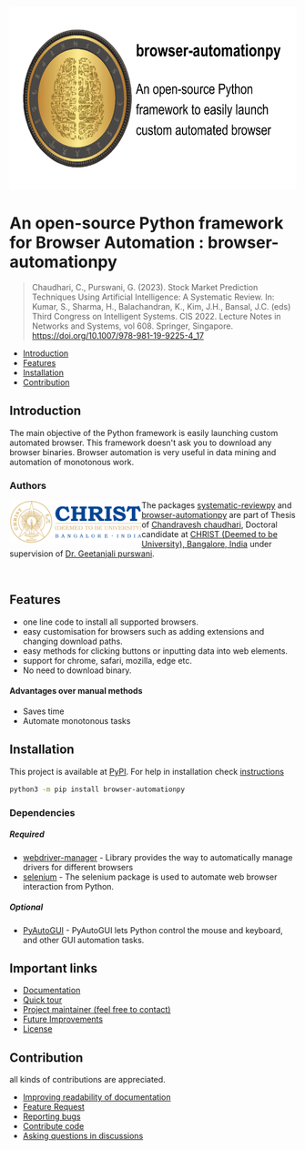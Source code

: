 <div align="center">
  <img src="https://raw.githubusercontent.com/chandraveshchaudhari/personal-information/initial_setup/logos/my%20github%20logo%20template-browser-automationpy%20small.png" width="640" height="320">
</div>

# An open-source Python framework for Browser Automation : browser-automationpy
> Chaudhari, C., Purswani, G. (2023). Stock Market Prediction Techniques Using Artificial Intelligence: A Systematic Review. In: Kumar, S., Sharma, H., Balachandran, K., Kim, J.H., Bansal, J.C. (eds) Third Congress on Intelligent Systems. CIS 2022. Lecture Notes in Networks and Systems, vol 608. Springer, Singapore. https://doi.org/10.1007/978-981-19-9225-4_17


- [Introduction](#introduction)
- [Features](#features)
- [Installation](#installation)
- [Contribution](#contribution)

## Introduction
The main objective of the Python framework is easily launching custom automated browser. 
This framework doesn't ask you to download any browser binaries. Browser automation is very useful in data mining and 
automation of monotonous work.

### Authors
<img align="left" width="231.95" height="75" src="https://raw.githubusercontent.com/chandraveshchaudhari/personal-information/initial_setup/images/christ.png">

The packages [systematic-reviewpy](https://github.com/chandraveshchaudhari/systematic-reviewpy) and 
[browser-automationpy](https://github.com/chandraveshchaudhari/browser-automationpy) are part of Thesis of [Chandravesh chaudhari][chandravesh linkedin], Doctoral candidate at [CHRIST (Deemed to be University), Bangalore, India][christ university website] under supervision of [Dr. Geetanjali purswani][geetanjali linkedin].

<br/>

[chandravesh linkedin]: https://www.linkedin.com/in/chandravesh-chaudhari "chandravesh linkedin profile"
[geetanjali linkedin]: https://www.linkedin.com/in/dr-geetanjali-purswani-546336b8 "geetanjali linkedin profile"
[christ university website]: https://christuniversity.in/ "website"

## Features
- one line code to install all supported browsers.
- easy customisation for browsers such as adding extensions and changing download paths.
- easy methods for clicking buttons or inputting data into web elements.
- support for chrome, safari, mozilla, edge etc.
- No need to download binary.

#### Advantages over manual methods
- Saves time
- Automate monotonous tasks

## Installation 
This project is available at [PyPI](https://github.com/chandraveshchaudhari/browser-automationpy). For help in 
installation check [instructions](https://packaging.python.org/tutorials/installing-packages/#installing-from-pypi)
```bash
python3 -m pip install browser-automationpy  
```

### Dependencies
##### Required
- [webdriver-manager](https://pypi.org/project/webdriver-manager/) - Library provides the way to automatically manage drivers for different browsers
- [selenium](https://pypi.org/project/selenium/) - The selenium package is used to automate web browser interaction from Python.
##### Optional
- [PyAutoGUI](https://pypi.org/project/PyAutoGUI/) - PyAutoGUI lets Python control the mouse and keyboard, and other GUI automation tasks.

## Important links
- [Documentation](https://chandraveshchaudhari.github.io/browser-automationpy/)
- [Quick tour](https://chandraveshchaudhari.github.io/browser-automationpy/browser_automationpy_tutorial.html#installing-the-browser_automationpy)
- [Project maintainer (feel free to contact)](mailto:chandraveshchaudhari@gmail.com?subject=[GitHub]%20Source%20browser-automationpy)
- [Future Improvements](https://github.com/chandraveshchaudhari/browser-automationpy/projects)
- [License](https://github.com/chandraveshchaudhari/browser-automationpy/blob/master/LICENSE.txt)

## Contribution
all kinds of contributions are appreciated.
- [Improving readability of documentation](https://chandraveshchaudhari.github.io/browser-automationpy/)
- [Feature Request](https://github.com/chandraveshchaudhari/browser-automationpy/issues/new/choose)
- [Reporting bugs](https://github.com/chandraveshchaudhari/browser-automationpy/issues/new/choose)
- [Contribute code](https://github.com/chandraveshchaudhari/browser-automationpy/compare)
- [Asking questions in discussions](https://github.com/chandraveshchaudhari/browser-automationpy/discussions)
